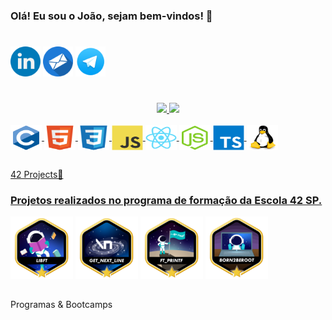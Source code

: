 ### Olá! Eu sou o João, sejam bem-vindos! 👋

#
<div> 
  <a href="https://www.linkedin.com/in/jdutra-" target="_blank"><img height="48" width="48" src="./img/linkedin.png"></a>
  <a href = "mailto:jdutra.eu@gmail.com" target="_blank"><img height="48" width="48" src="./img/email.png"></a>
  <a href="https://t.me/J_dutra" target="_blank"><img height="48" width="48" src="./img/telegram.png"></a>
</div>

#
<div align="center">
  <a href="https://github.com/j-dutra">
  <img height="180em" src="https://github-readme-stats.vercel.app/api?username=j-dutra&show_icons=true&theme=dracula&include_all_commits=true&count_private=true"/>
  <img height="180em" src="https://github-readme-stats.vercel.app/api/top-langs/?username=j-dutra&layout=compact&langs_count=7&theme=dracula"/>
</div>
  
<div style="display: inline_block"><br>
  <img align="center" alt="logotipo linguagem C" height="40" width="50" src="https://github.com/devicons/devicon/blob/master/icons/c/c-original.svg">
  <img align="center" alt="logotipo HTML5" height="40" width="50" src="https://github.com/devicons/devicon/blob/master/icons/html5/html5-original.svg">
  <img align="center" alt="logotipo CSS3" height="40" width="50" src="https://github.com/devicons/devicon/blob/master/icons/css3/css3-original.svg">
  <img align="center" alt="logotipo Js" height="40" width="50" src="https://github.com/devicons/devicon/blob/master/icons/javascript/javascript-original.svg">
  <img align="center" alt="logotipo react" height="40" width="50" src="https://github.com/devicons/devicon/blob/master/icons/react/react-original.svg">
  <img align="center" alt="logotipo nodeJs" height="40" width="50" src="https://github.com/devicons/devicon/blob/master/icons/nodejs/nodejs-original.svg">
  <img align="center" alt="logotipo typescript" height="40" width="50" src="https://github.com/devicons/devicon/blob/master/icons/typescript/typescript-original.svg">
  <img align="center" alt="logotipo Linux" height="40" width="50" src="https://github.com/devicons/devicon/blob/master/icons/linux/linux-original.svg">
</div>
 
##
 42 Projects🥇 
  
 ### Projetos realizados no programa de formação da Escola 42 SP.
 <div>
  <a href="https://github.com/j-dutra/Libft_42sp"><img height="100" width="100" src="https://github.com/j-dutra/j-dutra/blob/main/42-pictures/libftm.png"></a>
  <a href="https://github.com/j-dutra/get_next_line_42sp"><img height="100" width="100" src="https://github.com/j-dutra/j-dutra/blob/main/42-pictures/get_next_linem.png"></a>
  <a href="https://github.com/j-dutra/ft_printf_42sp"><img height="100" width="100" src="https://github.com/j-dutra/j-dutra/blob/main/42-pictures/ft_printfm.png"></a>
  <a href=""><img height="100" width="100" src="https://github.com/j-dutra/j-dutra/blob/main/42-pictures/born2berootm.png"></a>
 </div>
  
## 
 Programas & Bootcamps 
  


